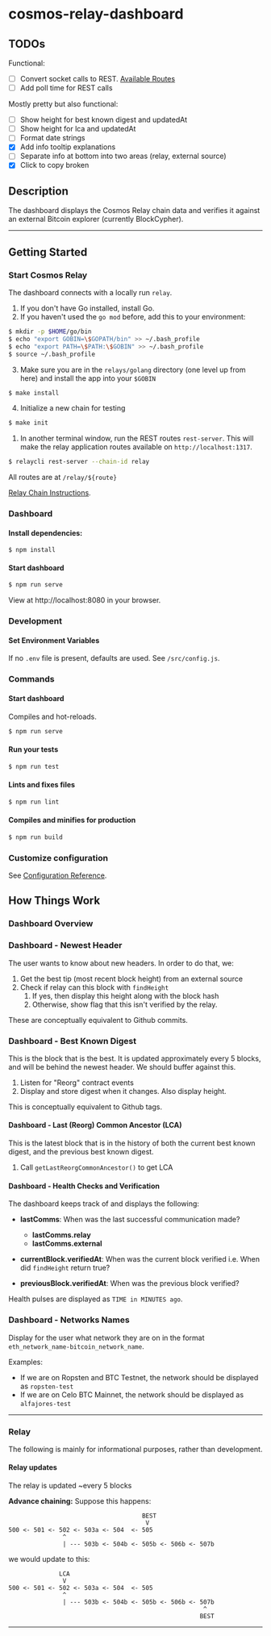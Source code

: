 # cosmos-relay-dashboard

## TODOs

Functional:

- [ ] Convert socket calls to REST. [Available Routes](https://github.com/summa-tx/relays/blob/master/golang/x/relay/client/rest/rest.go)
- [ ] Add poll time for REST calls

Mostly pretty but also functional:

- [ ] Show height for best known digest and updatedAt
- [ ] Show height for lca and updatedAt
- [ ] Format date strings
- [x] Add info tooltip explanations
- [ ] Separate info at bottom into two areas (relay, external source)
- [x] Click to copy broken

## Description

The dashboard displays the Cosmos Relay chain data and verifies it against an external Bitcoin explorer (currently BlockCypher).

--------------------------

## Getting Started

### Start Cosmos Relay

The dashboard connects with a locally run `relay`.

1. If you don't have Go installed, install Go.
2. If you haven't used the `go mod` before, add this to your environment:

```bash
$ mkdir -p $HOME/go/bin
$ echo "export GOBIN=\$GOPATH/bin" >> ~/.bash_profile
$ echo "export PATH=\$PATH:\$GOBIN" >> ~/.bash_profile
$ source ~/.bash_profile
```

3. Make sure you are in the `relays/golang` directory (one level up from here) and install the app into your `$GOBIN`

```bash
$ make install
```

4. Initialize a new chain for testing

```bash
$ make init
```

1. In another terminal window, run the REST routes `rest-server`. This will make the relay application routes available on `http://localhost:1317`.

```bash
$ relaycli rest-server --chain-id relay
```

All routes are at `/relay/${route}`

[Relay Chain Instructions](https://github.com/summa-tx/relays/blob/master/golang/scripts/README.md).

### Dashboard

#### Install dependencies:

```
$ npm install
```

#### Start dashboard

```sh
$ npm run serve
```

View at http://localhost:8080 in your browser.

### Development

#### Set Environment Variables

If no `.env` file is present, defaults are used. See `/src/config.js`.

### Commands

#### Start dashboard

Compiles and hot-reloads.

```sh
$ npm run serve
```

#### Run your tests

```sh
$ npm run test
```

#### Lints and fixes files

```sh
$ npm run lint
```

#### Compiles and minifies for production

```sh
$ npm run build
```

### Customize configuration

See [Configuration Reference](https://cli.vuejs.org/config/).

## How Things Work

### Dashboard Overview

### Dashboard - Newest Header

The user wants to know about new headers. In order to do that, we:

1. Get the best tip (most recent block height) from an external source
2. Check if relay can this block with `findHeight`
    1. If yes, then display this height along with the block hash
    2. Otherwise, show flag that this isn't verified by the relay.

These are conceptually equivalent to Github commits.

### Dashboard - Best Known Digest

This is the block that is the best. It is updated approximately every 5 blocks, and will be behind the newest header.
We should buffer against this.

1. Listen for "Reorg" contract events
2. Display and store digest when it changes. Also display height.

This is conceptually equivalent to Github tags.

#### Dashboard - Last (Reorg) Common Ancestor (LCA)

This is the latest block that is in the history of both the current best known digest, and the previous best known digest.

1. Call `getLastReorgCommonAncestor()` to get LCA

#### Dashboard - Health Checks and Verification

The dashboard keeps track of and displays the following:

* **lastComms**: When was the last successful communication made?
  * **lastComms.relay**
  * **lastComms.external**

* **currentBlock.verifiedAt**: When was the current block verified i.e. When did `findHeight` return true?

* **previousBlock.verifiedAt**: When was the previous block verified?

Health pulses are displayed as `TIME in MINUTES ago`.

### Dashboard - Networks Names
Display for the user what network they are on in the format `eth_network_name-bitcoin_network_name`.

Examples:
- If we are on Ropsten and BTC Testnet, the network should be displayed as `ropsten-test`
- If we are on Celo BTC Mainnet, the network should be displayed as `alfajores-test`

--------------------------

### Relay

The following is mainly for informational purposes, rather than development.

#### Relay updates

The relay is updated ~every 5 blocks

**Advance chaining:**
Suppose this happens:

```
                                     BEST
                                      V
500 <- 501 <- 502 <- 503a <- 504  <- 505
               ^
               | --- 503b <- 504b <- 505b <- 506b <- 507b
```

we would update to this:
```
              LCA
               V
500 <- 501 <- 502 <- 503a <- 504  <- 505
               ^
               | --- 503b <- 504b <- 505b <- 506b <- 507b
                                                      ^
                                                     BEST
```

--------------------------

